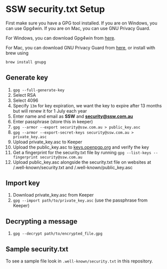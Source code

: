 # SSW security.txt Setup

First make sure you have a GPG tool installed. If you are on Windows, you can use Gpg4win. If you are on Mac, you can use GNU Privacy Guard.

For Windows, you can download Gpg4win from [here](https://gpg4win.org/download.html).

For Mac, you can download GNU Privacy Guard from [here](https://gnupg.org/download/index.html), or install with brew using

```bash
brew install gnupg
```

## Generate key

1. `gpg --full-generate-key`
2. Select RSA
3. Select 4096
4. Specify `13m` for key expiration, we want the key to expire after 13 months but will renew it for 1 July each year
5. Enter name and email as **SSW** and **security@ssw.com.au**
6. Enter passphrase (store this in keeper)
7. `gpg --armor --export security@ssw.com.au > public_key.asc`
8. `gpg --armor --export-secret-keys security@ssw.com.au > private_key.asc`
9. Upload private_key.asc to Keeper
10. Upload the public_key.asc to [keys.openpgp.org](https://keys.openpgp.org/) and verify the key
11. Get a fingerprint for the security.txt file by running `gpg --list-keys --fingerprint security@ssw.com.au`
12. Upload public_key.asc alongside the security.txt file on websites at /.well-known/security.txt and /.well-known/public_key.asc

## Import key

1. Download private_key.asc from Keeper
2. `gpg --import path/to/private_key.asc` (use the passphrase from Keeper)

## Decrypting a message

1. `gpg --decrypt path/to/encrypted_file.gpg`

## Sample security.txt

To see a sample file look in `.well-known/security.txt` in this repository.
